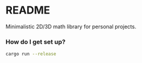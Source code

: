 # README #

Minimalistic 2D/3D math library for personal projects.

### How do I get set up? ###

``` sh
cargo run --release
```
